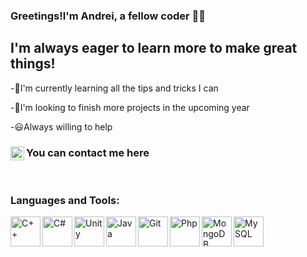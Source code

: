 ### Greetings!I'm Andrei, a fellow coder 👨‍💻

## I'm always eager to learn more to make great things!
-🌟I'm currently learning all the tips and tricks I can

-🦉I'm looking to finish more projects in the upcoming year

-😃Always willing to help

### You can contact me here [<img align="left" alt="andrei-mutescu | LinkedIn" width="22px" src="https://cdn.jsdelivr.net/npm/simple-icons@v3/icons/linkedin.svg" />][linkedin]

[linkedin]: https://www.linkedin.com/in/andrei-mutescu-1516b7217/

<br />

### Languages and Tools:
[<img align="left" alt="C++" width="48px" src="https://user-images.githubusercontent.com/63661281/131055514-6a634bad-888d-44e9-9f04-40e85b0e79c8.png" />][C++]
[<img align="left" alt="C#" width="48px" src="https://user-images.githubusercontent.com/63661281/131055610-e80a5d8d-ec7a-4bb9-aaab-941eaa3a9459.png" />][C#]
[<img align="left" alt="Unity" width="48px" src="https://user-images.githubusercontent.com/63661281/131055270-c755cdac-08ab-4121-8604-b1bef825b281.png" />][Unity]
[<img align="left" alt="Java" width="48px" src="https://user-images.githubusercontent.com/63661281/131055659-232f9479-0454-4aba-a2c5-2904ced2d58a.png" />][Git]
[<img align="left" alt="Git" width="48px" src="https://user-images.githubusercontent.com/63661281/131055318-c86d52fc-ab47-4e56-8a62-3c29cac9c3a2.png" />][Java]
[<img align="left" alt="Php" width="48px" src="https://user-images.githubusercontent.com/63661281/131055364-8c1a47d4-5f0b-4828-852d-8f02aed789cf.png" />][Php]
[<img align="left" alt="MongoDB" width="48px" src="https://user-images.githubusercontent.com/63661281/131055414-a27e29a8-8cc3-4c01-a27b-fc7aacf82242.png" />][MongoDB]
[<img align="left" alt="MySQL" width="48px" src="https://user-images.githubusercontent.com/63661281/131055680-06bb589d-818c-43b6-9c20-7c15f5bec390.png" />][MySQL]


[Java]: https://en.wikipedia.org/wiki/Java_(programming_language)

[C++]: https://en.wikipedia.org/wiki/Java_(programming_language)

[Unity]: https://en.wikipedia.org/wiki/Java_(programming_language)

[C#]: https://en.wikipedia.org/wiki/Java_(programming_language)

[Git]: https://en.wikipedia.org/wiki/Java_(programming_language)

[Php]: https://en.wikipedia.org/wiki/Java_(programming_language)

[MongoDB]: https://en.wikipedia.org/wiki/Java_(programming_language)

[MySQL]: https://en.wikipedia.org/wiki/Java_(programming_language)

